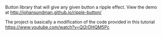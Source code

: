 Button library that will give any given button a ripple effect. 
View the demo at http://johansundman.github.io/ripple-button/

The project is basically a modification of the code provided in this tutorial https://www.youtube.com/watch?v=QI2rDHQM5Pc
